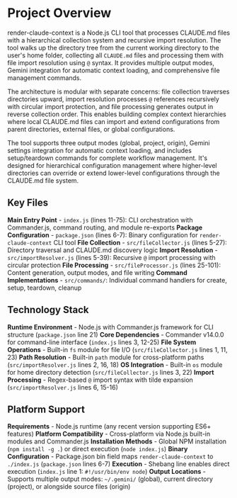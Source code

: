 <!-- Generated: 2025-07-21T10:24:41Z -->

# Project Overview

render-claude-context is a Node.js CLI tool that processes CLAUDE.md files with a hierarchical collection system and recursive import resolution. The tool walks up the directory tree from the current working directory to the user's home folder, collecting all `CLAUDE.md` files and processing them with file import resolution using `@` syntax. It provides multiple output modes, Gemini integration for automatic context loading, and comprehensive file management commands.

The architecture is modular with separate concerns: file collection traverses directories upward, import resolution processes `@` references recursively with circular import protection, and file processing generates output in reverse collection order. This enables building complex context hierarchies where local CLAUDE.md files can import and extend configurations from parent directories, external files, or global configurations.

The tool supports three output modes (global, project, origin), Gemini settings integration for automatic context loading, and includes setup/teardown commands for complete workflow management. It's designed for hierarchical configuration management where higher-level directories can override or extend lower-level configurations through the CLAUDE.md file system.

## Key Files

**Main Entry Point** - `index.js` (lines 11-75): CLI orchestration with Commander.js, command routing, and module re-exports
**Package Configuration** - `package.json` (lines 6-7): Binary configuration for `render-claude-context` CLI tool
**File Collection** - `src/fileCollector.js` (lines 5-27): Directory traversal and CLAUDE.md discovery logic
**Import Resolution** - `src/importResolver.js` (lines 5-39): Recursive `@` import processing with circular protection
**File Processing** - `src/fileProcessor.js` (lines 25-101): Content generation, output modes, and file writing
**Command Implementations** - `src/commands/`: Individual command handlers for create, setup, teardown, cleanup

## Technology Stack

**Runtime Environment** - Node.js with Commander.js framework for CLI structure (`package.json` line 21)
**Core Dependencies** - Commander v14.0.0 for command-line interface (`index.js` lines 3, 12-25)
**File System Operations** - Built-in `fs` module for file I/O (`src/fileCollector.js` lines 1, 11, 23)
**Path Resolution** - Built-in `path` module for cross-platform paths (`src/importResolver.js` lines 2, 16, 18)
**OS Integration** - Built-in `os` module for home directory detection (`src/fileCollector.js` lines 3, 22)
**Import Processing** - Regex-based `@` import syntax with tilde expansion (`src/importResolver.js` lines 6, 15-16)

## Platform Support

**Requirements** - Node.js runtime (any recent version supporting ES6+ features)
**Platform Compatibility** - Cross-platform via Node.js built-in modules and Commander.js
**Installation Methods** - Global NPM installation (`npm install -g .`) or direct execution (`node index.js`)
**Binary Configuration** - Package.json bin field maps `render-claude-context` to `./index.js` (`package.json` lines 6-7)
**Execution** - Shebang line enables direct execution (`index.js` line 1: `#!/usr/bin/env node`)
**Output Locations** - Supports multiple output modes: `~/.gemini/` (global), current directory (project), or alongside source files (origin)
